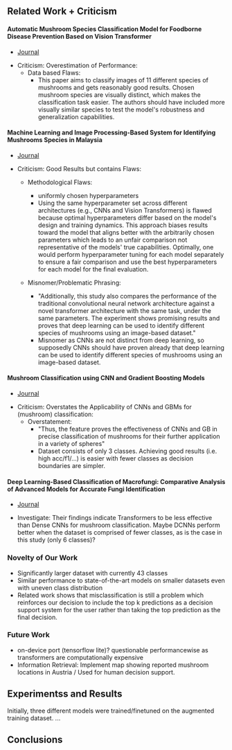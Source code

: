 ## Related Work + Criticism

#### Automatic Mushroom Species Classification Model for Foodborne Disease Prevention Based on Vision Transformer
- [Journal](https://www.researchgate.net/publication/362770084_Automatic_Mushroom_Species_Classification_Model_for_Foodborne_Disease_Prevention_Based_on_Vision_Transformer)
<!-- - [Local PDF](./papers/Automatic_Mushroom_Species_Classification_Model_fo.pdf) -->
- Criticism: Overestimation of Performance:
    - Data based Flaws:
        - This paper aims to classify images of 11 different species of mushrooms and gets reasonably good results. Chosen mushroom species are visually distinct, which makes the classification task easier. The authors should have included more visually similar species to test the model's robustness and generalization capabilities.


#### Machine Learning and Image Processing-Based System for Identifying Mushrooms Species in Malaysia
- [Journal](https://www.mdpi.com/2076-3417/14/15/6794)
<!-- - [Local PDF](./papers/applsci-14-06794.pdf) -->
- Criticism: Good Results but contains Flaws:
    - Methodological Flaws: 
        - uniformly chosen hyperparameters
        - Using the same hyperparameter set across different architectures (e.g., CNNs and Vision Transformers) is flawed because optimal hyperparameters differ based on the model's design and training dynamics. This approach biases results toward the model that aligns better with the arbitrarily chosen parameters which leads to an unfair comparison not representative of the models' true capabilities. Optimally, one would perform hyperparameter tuning for each model separately to ensure a fair comparison and use the best hyperparameters for each model for the final evaluation.

    - Misnomer/Problematic Phrasing: 
        - "Additionally, this study also compares the performance of the traditional convolutional neural network architecture against a novel transformer architecture with the same task, under the same parameters. The experiment shows promising results and proves that deep learning can be used to identify different species of mushrooms using an image-based dataset."
        - Misnomer as CNNs are not distinct from deep learning, so supposedly CNNs should have proven already that deep learning can be used to identify different species of mushrooms using an image-based dataset.


#### Mushroom Classification using CNN and Gradient Boosting Models
- [Journal](https://ieeexplore.ieee.org/abstract/document/10689875)
<!-- - [Local PDF](./papers/Mushroom_Classification_Using_CNN_and_Gradient_Boosting_Models.pdf) -->
- Criticism: Overstates the Applicability of CNNs and GBMs for (mushroom) classification:
    - Overstatement:
        - "Thus, the feature proves the effectiveness of CNNs
        and GB in precise classification of mushrooms for their further
        application in a variety of spheres"
        - Dataset consists of only 3 classes. Achieving good results (i.e. high acc/f1/...) is easier with fewer classes as decision boundaries are simpler. 


#### Deep Learning-Based Classification of Macrofungi: Comparative Analysis of Advanced Models for Accurate Fungi Identification
- [Journal](https://www.mdpi.com/1424-8220/24/22/7189)
<!-- - [Local PDF](./papers/sensors-24-07189.pdf) -->
- Investigate: Their findings indicate Transformers to be less effective than Dense CNNs for mushroom classification. Maybe DCNNs perform better when the dataset is comprised of fewer classes, as is the case in this study (only 6 classes)?


### Novelty of Our Work
- Significantly larger dataset with currently 43 classes
- Similar performance to state-of-the-art models on smaller datasets even with uneven class distribution
- Related work shows that misclassification is still a problem which reinforces our decision to include the top k predictions as a decision support system for the user rather than taking the top prediction as the final decision.

### Future Work
- on-device port (tensorflow lite)? questionable performancewise as transformers are computationally expensive
- Information Retrieval: Implement map showing reported mushroom locations in Austria / Used for human decision support.



## Experimentss and Results
<!-- conducted experiments, findings -->
Initially, three different models were trained/finetuned on the augmented training dataset. ...



## Conclusions
<!-- key takeaways, future work -->